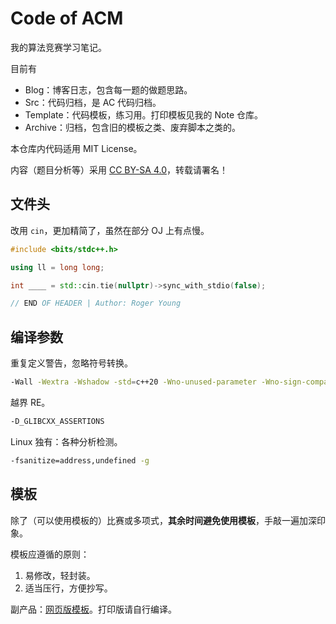 # Code of ACM

我的算法竞赛学习笔记。

目前有

- Blog：博客日志，包含每一题的做题思路。
- Src：代码归档，是 AC 代码归档。
- Template：代码模板，练习用。打印模板见我的 Note 仓库。
- Archive：归档，包含旧的模板之类、废弃脚本之类的。

本仓库内代码适用 MIT License。

内容（题目分析等）采用 [CC BY-SA 4.0](https://creativecommons.org/licenses/by-sa/4.0/deed.zh)，转载请署名！

## 文件头

改用 `cin`，更加精简了，虽然在部分 OJ 上有点慢。

```cpp
#include <bits/stdc++.h>

using ll = long long;

int ____ = std::cin.tie(nullptr)->sync_with_stdio(false);

// END OF HEADER | Author: Roger Young
```

## 编译参数

重复定义警告，忽略符号转换。

```bash
-Wall -Wextra -Wshadow -std=c++20 -Wno-unused-parameter -Wno-sign-compare -O2
```

越界 RE。

```bash
-D_GLIBCXX_ASSERTIONS
```

Linux 独有：各种分析检测。

```bash
-fsanitize=address,undefined -g
```

## 模板

除了（可以使用模板的）比赛或多项式，**其余时间避免使用模板**，手敲一遍加深印象。

模板应遵循的原则：

1. 易修改，轻封装。
2. 适当压行，方便抄写。

副产品：[网页版模板](https://docs-cp.rogery.dev/)。打印版请自行编译。
